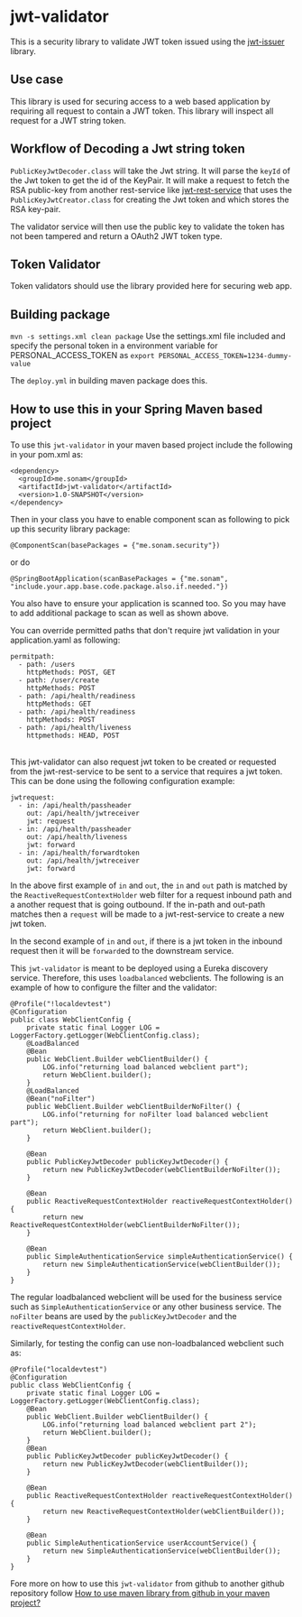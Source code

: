 # jwt-validator
This is a security library to validate JWT token issued using the [jwt-issuer](https://github.com/sonamsamdupkhangsar/jwt-issuer) library.

## Use case
This library is used for securing access to a web based application by requiring all request to contain a JWT token.  This library will inspect all request for a JWT string token.  

## Workflow of Decoding a Jwt string token
`PublicKeyJwtDecoder.class` will take the Jwt string.  It will parse the `keyId` of the Jwt token to get the id of the KeyPair.  It will make a request to fetch the RSA public-key from another rest-service like [jwt-rest-service](https://github.com/sonamsamdupkhangsar/jwt-rest-service) that uses the `PublicKeyJwtCreator.class` for creating the Jwt token and which stores the RSA key-pair. 
 
 The validator service will then use the public key to validate the token has not been tampered and return a OAuth2 JWT token type.
  
 ## Token Validator
 Token validators should use the library provided here for securing web app.

 ## Building package
 `mvn -s settings.xml clean package`
 Use the settings.xml file included and specify the personal token in a environment variable for PERSONAL_ACCESS_TOKEN as `export PERSONAL_ACCESS_TOKEN=1234-dummy-value`
 
 The `deploy.yml` in building maven package does this.
 
## How to use this in your Spring Maven based project
To use this `jwt-validator` in your maven based project include the following in your pom.xml as:
```
<dependency>
  <groupId>me.sonam</groupId>
  <artifactId>jwt-validator</artifactId>
  <version>1.0-SNAPSHOT</version>
</dependency>
```

Then in your class you have to enable component scan as following to pick up this security library package:

``` 
@ComponentScan(basePackages = {"me.sonam.security"})
```

or do

```
@SpringBootApplication(scanBasePackages = {"me.sonam", "include.your.app.base.code.package.also.if.needed."})
```

You also have to ensure your application is scanned too.  So you may have to add additional package to scan as well as shown above.


You can override permitted paths that don't require jwt validation in your application.yaml as following:
```
permitpath:
  - path: /users
    httpMethods: POST, GET
  - path: /user/create
    httpMethods: POST
  - path: /api/health/readiness
    httpMethods: GET
  - path: /api/health/readiness
    httpMethods: POST
  - path: /api/health/liveness
    httpmethods: HEAD, POST
```
<br />
This jwt-validator can also request jwt token to be created or requested from the jwt-rest-service to be sent to a service that requires a jwt token.  This can be done
using the following configuration example:

```
jwtrequest:
  - in: /api/health/passheader
    out: /api/health/jwtreceiver
    jwt: request
  - in: /api/health/passheader
    out: /api/health/liveness
    jwt: forward
  - in: /api/health/forwardtoken
    out: /api/health/jwtreceiver
    jwt: forward
```
In the above first example of `in` and `out`, the `in` and `out` path is matched by the `ReactiveRequestContextHolder` web filter for a request inbound path and a another request that is going outbound.  If the in-path and out-path matches then a `request` will be made
to a jwt-rest-service to create a new jwt token.  

In the second example of `in` and `out`, if there is a jwt token in the inbound request then it will be `forward`ed to the downstream service.

This `jwt-validator` is meant to be deployed using a Eureka discovery service.  Therefore, this uses `loadbalanced` webclients.  The following is an example of how to configure the filter and the validator:
```
@Profile("!localdevtest")
@Configuration
public class WebClientConfig {
    private static final Logger LOG = LoggerFactory.getLogger(WebClientConfig.class);
    @LoadBalanced
    @Bean
    public WebClient.Builder webClientBuilder() {
        LOG.info("returning load balanced webclient part");
        return WebClient.builder();
    }
    @LoadBalanced
    @Bean("noFilter")
    public WebClient.Builder webClientBuilderNoFilter() {
        LOG.info("returning for noFilter load balanced webclient part");
        return WebClient.builder();
    }

    @Bean
    public PublicKeyJwtDecoder publicKeyJwtDecoder() {
        return new PublicKeyJwtDecoder(webClientBuilderNoFilter());
    }

    @Bean
    public ReactiveRequestContextHolder reactiveRequestContextHolder() {
        return new ReactiveRequestContextHolder(webClientBuilderNoFilter());
    }

    @Bean
    public SimpleAuthenticationService simpleAuthenticationService() {
        return new SimpleAuthenticationService(webClientBuilder());
    }
}
```
The regular loadbalanced webclient will be used for the business service such as `SimpleAuthenticationService` or any other business service.  The `noFilter` beans are used by the `publicKeyJwtDecoder` and the `reactiveRequestContextHolder`.

Similarly, for testing the config can use non-loadbalanced webclient such as:
```
@Profile("localdevtest")
@Configuration
public class WebClientConfig {
    private static final Logger LOG = LoggerFactory.getLogger(WebClientConfig.class);
    @Bean
    public WebClient.Builder webClientBuilder() {
        LOG.info("returning load balanced webclient part 2");
        return WebClient.builder();
    }
    @Bean
    public PublicKeyJwtDecoder publicKeyJwtDecoder() {
        return new PublicKeyJwtDecoder(webClientBuilder());
    }

    @Bean
    public ReactiveRequestContextHolder reactiveRequestContextHolder() {
        return new ReactiveRequestContextHolder(webClientBuilder());
    }

    @Bean
    public SimpleAuthenticationService userAccountService() {
        return new SimpleAuthenticationService(webClientBuilder());
    }
}
```



Fore more on how to use this `jwt-validator` from github to another github repository follow [How to use maven library from github in your maven project?](https://sonamsamdupkhangsar.github.io/pulling-down-github-maven-library/)

